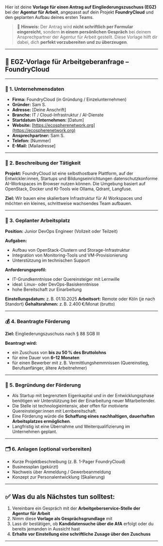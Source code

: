 Hier ist deine **Vorlage für einen Antrag auf Eingliederungszuschuss (EGZ)** bei der **Agentur für Arbeit**, angepasst auf dein Projekt **FoundryCloud** und den geplanten Aufbau deines ersten Teams.

> 📌 **Hinweis:** Der Antrag wird **nicht schriftlich per Formular eingereicht**, sondern **in einem persönlichen Gespräch** bei deinem Ansprechpartner der Agentur für Arbeit gestellt. Diese Vorlage hilft dir dabei, dich **perfekt vorzubereiten und zu überzeugen**.

---

## 📄 **EGZ-Vorlage für Arbeitgeberanfrage – FoundryCloud**

---

### 🧾 1. Unternehmensdaten

* **Firma:** FoundryCloud (in Gründung / Einzelunternehmen)
* **Gründer:** Sam S.
* **Adresse:** \[Deine Anschrift]
* **Branche:** IT / Cloud-Infrastruktur / AI-Dienste
* **Startdatum Unternehmen:** \[Datum]
* **Website:** [https://ecospherenetwork.org](https://ecospherenetwork.org)
* **Ansprechpartner:** Sam S.
* **Telefon:** \[Nummer]
* **E-Mail:** \[Mailadresse]

---

### 🧭 2. Beschreibung der Tätigkeit

**Projekt:**
FoundryCloud ist eine selbsthostbare Plattform, auf der Entwickler\:innen, Startups und Bildungseinrichtungen datenschutzkonforme AI-Workspaces im Browser nutzen können. Die Umgebung basiert auf OpenStack, Docker und KI-Tools wie Ollama, Qdrant, Langfuse.

**Ziel:**
Wir bauen eine skalierbare Infrastruktur für AI Workspaces und möchten ein kleines, schrittweise wachsendes Team aufbauen.

---

### 👤 3. Geplanter Arbeitsplatz

**Position:**
Junior DevOps Engineer (Vollzeit oder Teilzeit)

**Aufgaben:**

* Aufbau von OpenStack-Clustern und Storage-Infrastruktur
* Integration von Monitoring-Tools und VM-Provisionierung
* Unterstützung im technischen Support

**Anforderungsprofil:**

* IT-Grundkenntnisse oder Quereinsteiger mit Lernwille
* ideal: Linux- oder DevOps-Basiskenntnisse
* hohe Bereitschaft zur Einarbeitung

**Einstellungsdatum:** z. B. 01.10.2025
**Arbeitsort:** Remote oder Köln (je nach Standort)
**Gehaltsrahmen:** z. B. 2.400 €/Monat (brutto)

---

### 💰 4. Beantragte Förderung

**Ziel:** Eingliederungszuschuss nach § 88 SGB III

**Beantragt wird:**

* ein Zuschuss von **bis zu 50 % des Bruttolohns**
* für eine Dauer von **6–12 Monaten**
* für einen Bewerber mit z. B. Vermittlungshemmnissen (Quereinstieg, Berufsanfänger, ältere Arbeitnehmer)

---

### 📌 5. Begründung der Förderung

* Als Startup mit begrenztem Eigenkapital und in der Entwicklungsphase benötigen wir Unterstützung bei der Einarbeitung neuer Mitarbeitender.
* Die Stelle ist technologieintensiv, aber offen für motivierte Quereinsteiger\:innen mit Lernbereitschaft.
* Eine Förderung würde die **Schaffung eines nachhaltigen, dauerhaften Arbeitsplatzes ermöglichen**.
* Langfristig ist eine Übernahme und Weiterqualifizierung im Unternehmen geplant.

---

### 🗂️ 6. Anlagen (optional vorbereiten)

* Kurze Projektbeschreibung (z. B. 1-Pager FoundryCloud)
* Businessplan (gekürzt)
* Nachweis über Anmeldung / Gewerbeanmeldung
* Konzept zur Personalentwicklung (Skalierung)

---

## ✅ Was du als Nächstes tun solltest:

1. Vereinbare ein Gespräch mit der **Arbeitgeberservice-Stelle der Agentur für Arbeit**
2. Nimm diese **Vorlage als Gesprächsgrundlage** mit
3. Lass dir bestätigen, ob **Kandidatensuche über die AfA** erfolgt oder du bereits jemanden in Aussicht hast
4. **Erhalte vor Einstellung eine schriftliche Zusage über den Zuschuss**

---
